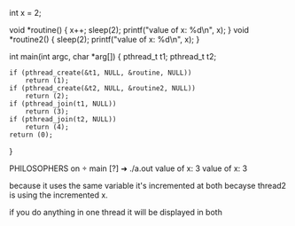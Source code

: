 int x = 2;

void *routine()
{
    x++;
    sleep(2);
    printf("value of x: %d\n", x);
}
void *routine2()
{
    sleep(2);
    printf("value of x: %d\n", x);
}

int main(int argc, char *arg[])
{
    pthread_t t1;
	pthread_t t2;

    if (pthread_create(&t1, NULL, &routine, NULL))
        return (1);
	if (pthread_create(&t2, NULL, &routine2, NULL))
        return (2);
    if (pthread_join(t1, NULL))
        return (3);
    if (pthread_join(t2, NULL))
        return (4);
    return (0);
}

PHILOSOPHERS on  main [?] 
➜ ./a.out
value of x: 3
value of x: 3

because it uses the same variable it's incremented at both becayse thread2 is using the incremented x.

if you do anything in one thread it will be displayed in both

